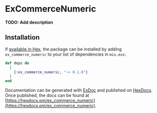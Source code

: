 # ExCommerceNumeric

**TODO: Add description**

## Installation

If [available in Hex](https://hex.pm/docs/publish), the package can be installed
by adding `ex_commerce_numeric` to your list of dependencies in `mix.exs`:

```elixir
def deps do
  [
    {:ex_commerce_numeric, "~> 0.1.0"}
  ]
end
```

Documentation can be generated with [ExDoc](https://github.com/elixir-lang/ex_doc)
and published on [HexDocs](https://hexdocs.pm). Once published, the docs can
be found at [https://hexdocs.pm/ex_commerce_numeric](https://hexdocs.pm/ex_commerce_numeric).

